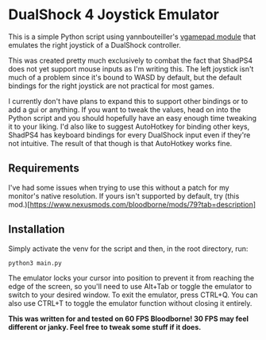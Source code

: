 # DualShock 4 Joystick Emulator

This is a simple Python script using yannbouteiller's [vgamepad module](https://github.com/yannbouteiller/vgamepad) that emulates the right joystick of a DualShock controller.

This was created pretty much exclusively to combat the fact that ShadPS4 does not yet support mouse inputs as I'm writing this. The left joystick isn't much of a problem since it's bound to WASD by default, but the default bindings for the right joystick are not practical for most games.

I currently don't have plans to expand this to support other bindings or to add a gui or anything. If you want to tweak the values, head on into the Python script and you should hopefully have an easy enough time tweaking it to your liking. I'd also like to suggest AutoHotkey for binding other keys, ShadPS4 has keyboard bindings for every DualShock input even if they're not intuitive. The result of that though is that AutoHotkey works fine.
## Requirements
I've had some issues when trying to use this without a patch for my monitor's native resolution. If yours isn't supported by default, try (this mod.)[https://www.nexusmods.com/bloodborne/mods/79?tab=description]
## Installation

Simply activate the venv for the script and then, in the root directory, run:
```bash
python3 main.py
```
The emulator locks your cursor into position to prevent it from reaching the edge of the screen, so you'll need to use Alt+Tab or toggle the emulator to switch to your desired window.
To exit the emulator, press CTRL+Q. You can also use CTRL+T to toggle the emulator function without closing it entirely.

**This was written for and tested on 60 FPS Bloodborne! 30 FPS may feel different or janky. Feel free to tweak some stuff if it does.**

